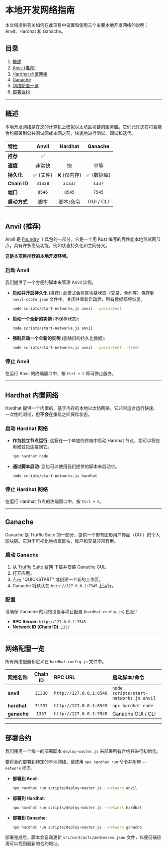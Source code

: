 # 本地开发网络指南

本文档提供有关如何在此项目中设置和使用三个主要本地开发网络的说明：Anvil、Hardhat 和 Ganache。

## 目录
1.  [概述](#概述)
2.  [Anvil (推荐)](#anvil-推荐)
3.  [Hardhat 内置网络](#hardhat-内置网络)
4.  [Ganache](#ganache)
5.  [网络配置一览](#网络配置一览)
6.  [部署合约](#部署合约)

---

## 概述

本地开发网络是在您的计算机上模拟以太坊区块链的服务器。它们允许您在将智能合约部署到公共测试网或主网之前，快速地进行测试、调试和迭代。

| 特性 | Anvil | Hardhat | Ganache |
| :--- | :---: | :---: | :---: |
| **推荐** | ✅ | | |
| **速度** | 非常快 | 快 | 中等 |
| **持久化** | ✅ (文件) | ❌ (仅内存) | ✅ (数据库) |
| **Chain ID** | `31338` | `31337` | `1337` |
| **端口** | `8546` | `8545` | `7545` |
| **启动方式**| 脚本 | 脚本/命令 | GUI / CLI |

---

## Anvil (推荐)

Anvil 是 [Foundry](https://getfoundry.sh/) 工具包的一部分。它是一个用 Rust 编写的高性能本地测试网节点，具有许多高级功能，例如状态持久化和主网分叉。

**这是本项目推荐的本地开发环境。**

### 启动 Anvil

我们提供了一个方便的脚本来管理 Anvil 实例。

*   **启动并开启持久化** (推荐):
    此模式会将区块链状态（交易、合约等）保存到 `anvil-state.json` 文件中。关闭并重新启动后，所有数据都将恢复。

    ```bash
    node scripts/start-networks.js anvil --persistent
    ```

*   **启动一个全新的实例** (不保存状态):

    ```bash
    node scripts/start-networks.js anvil
    ```

*   **强制启动一个全新的实例** (删除旧的持久化数据):

    ```bash
    node scripts/start-networks.js anvil --persistent --fresh
    ```

### 停止 Anvil
在运行 Anvil 的终端窗口中，按 `Ctrl + C` 即可停止服务。

---

## Hardhat 内置网络

Hardhat 提供一个内置的、基于内存的本地以太坊网络。它非常适合运行快速、一次性的测试，但**不会**在重启之间保存状态。

### 启动 Hardhat 网络

*   **作为独立节点运行**:
    这将在一个单独的终端中启动 Hardhat 节点，您可以将应用或钱包连接到它。

    ```bash
    npx hardhat node
    ```

*   **通过脚本启动**:
    您也可以使用我们提供的脚本来启动它。

    ```bash
    node scripts/start-networks.js hardhat
    ```

### 停止 Hardhat 网络
在运行 Hardhat 节点的终端窗口中，按 `Ctrl + C`。

---

## Ganache

Ganache 是 Truffle Suite 的一部分，提供一个带有图形用户界面（GUI）的个人区块链。它对于可视化地检查区块、账户和交易非常有用。

### 启动 Ganache

1.  从 [Truffle Suite 官网](https://trufflesuite.com/ganache/) 下载并安装 Ganache GUI。
2.  打开应用。
3.  点击 "QUICKSTART" 或创建一个新的工作区。
4.  Ganache 将默认在 `http://127.0.0.1:7545` 上运行。

### 配置

请确保 Ganache 的网络设置与项目配置 (`hardhat.config.js`) 匹配：
*   **RPC Server**: `http://127.0.0.1:7545`
*   **Network ID (Chain ID)**: `1337`

---

## 网络配置一览

所有网络配置都定义在 `hardhat.config.js` 文件中。

| 网络名称 | Chain ID | RPC URL | 启动脚本/命令 |
| :--- | :---: | :--- | :--- |
| **anvil** | `31338` | `http://127.0.0.1:8546` | `node scripts/start-networks.js anvil` |
| **hardhat**| `31337` | `http://127.0.0.1:8545` | `npx hardhat node` |
| **ganache**| `1337` | `http://127.0.0.1:7545` | Ganache GUI / CLI |

---

## 部署合约

我们使用一个统一的部署脚本 `deploy-master.js` 来部署所有合约并进行初始化。

要将合约部署到特定的本地网络，请使用 `npx hardhat run` 命令并附带 `--network` 标志。

*   **部署到 Anvil**:

    ```bash
    npx hardhat run scripts/deploy-master.js --network anvil
    ```

*   **部署到 Hardhat**:

    ```bash
    npx hardhat run scripts/deploy-master.js --network hardhat
    ```

*   **部署到 Ganache**:

    ```bash
    npx hardhat run scripts/deploy-master.js --network ganache
    ```

部署完成后，脚本会自动更新 `src/contracts/addresses.json` 文件，以便前端应用可以找到最新的合约地址。 